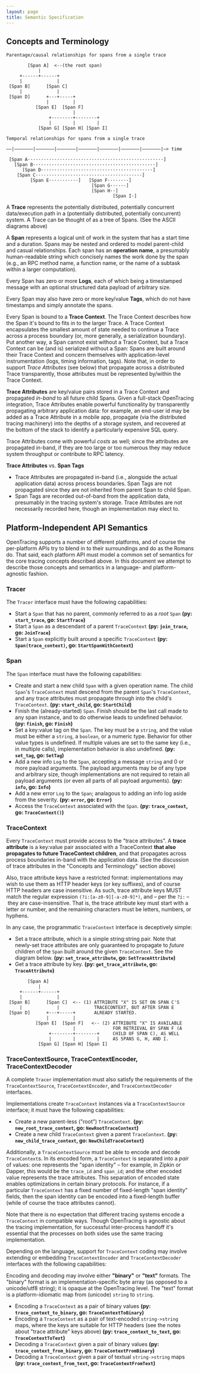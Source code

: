 ```yaml
---
layout: page
title: Semantic Specification
---
```

<div id="toc"></div>

## Concepts and Terminology


```
Parentage/causal relationships for spans from a single trace

        [Span A]  <--(the root span)
            |
     +------+------+
     |             |
 [Span B]      [Span C]
     |             |
 [Span D]      +---+-----+
               |         |
           [Span E]  [Span F]
                         |
                +--------+--------+
                |        |        |
            [Span G] [Span H] [Span I]

```

```
Temporal relationships for spans from a single trace

––|–––––––|–––––––|–––––––|–––––––|–––––––|–––––––|–––––––|–> time

 [Span A···················································]
   [Span B··············································]
      [Span D··········································]
    [Span C········································]
         [Span E···········]   [Span F········]
                                [Span G······]
                                [Span H··]
                                        [Span I·]
```

A **Trace** represents the potentially distributed, potentially concurrent data/execution path in a (potentially distributed, potentially concurrent) system. A Trace can be thought of as a tree of Spans. (See the ASCII diagrams above)

A **Span** represents a logical unit of work in the system that has a start time and a duration. Spans may be nested and ordered to model parent-child and casual relationships. Each span has an **operation name**, a presumably human-readable string which concisely names the work done by the span (e.g., an RPC method name, a function name, or the name of a subtask within a larger computation).

Every Span has zero or more **Logs**, each of which being a timestamped message with an optional structured data payload of arbitrary size.

Every Span may also have zero or more key/value **Tags**, which do not have timestamps and simply annotate the spans.

Every Span is bound to a **Trace Context**. The Trace Context describes how the Span it's bound to fits in to the larger Trace. A Trace Context encapsulates the smallest amount of state needed to continue a Trace across a process boundary (or, more generally, a serialization boundary). Put another way, a Span cannot exist without a Trace Context, but a Trace Context can be (and is) serialized without a Span: Spans are built around their Trace Context and concern themselves with application-level instrumentation (logs, timing information, tags). Note that, in order to support *Trace Attributes* (see below) that propagate across a distributed Trace transparently, those attributes must be represented by/within the Trace Context.

**Trace Attributes** are key/value pairs stored in a Trace Context and propagated _in-band_ to all future child Spans. Given a full-stack OpenTracing integration, Trace Attributes enable powerful functionality by transparently propagating arbitrary application data: for example, an end-user id may be added as a Trace Attribute in a mobile app, propagate (via the distributed tracing machinery) into the depths of a storage system, and recovered at the bottom of the stack to identify a particularly expensive SQL query.

Trace Attributes come with powerful _costs_ as well; since the attributes are propagated in-band, if they are too large or too numerous they may reduce system throughput or contribute to RPC latency.

**Trace Attributes** vs. **Span Tags**

* Trace Attributes are propagated in-band (i.e., alongside the actual application data) across process boundaries. Span Tags are not propagated since they are not inherited from parent Span to child Span.
* Span Tags are recorded out-of-band from the application data, presumably in the tracing system's storage. Trace Attributes are not necessarily recorded here, though an implementation may elect to.

## Platform-Independent API Semantics

OpenTracing supports a number of different platforms, and of course the per-platform APIs try to blend in to their surroundings and do as the Romans do. That said, each platform API must model a common set of semantics for the core tracing concepts described above. In this document we attempt to describe those concepts and semantics in a language- and platform-agnostic fashion.

### Tracer

The `Tracer` interface must have the following capabilities:

- Start a `Span` that has no parent, commonly referred to as a *root* `Span` **(py: `start_trace`, go: `StartTrace`)**
- Start a `Span` as a descendant of a parent `TraceContext` **(py: `join_trace`, go: `JoinTrace`)**
- Start a `Span` explicitly built around a specific `TraceContext` **(py: `Span(trace_context)`, go: `StartSpanWithContext`)**


### Span

The `Span` interface must have the following capabilities:

- Create and start a new child `Span` with a given operation name. The child `Span`'s `TraceContext` must descend from the parent `Span`'s `TraceContext`, and any trace attributes must propagate through into the child's `TraceContext`. **(py: `start_child`, go: `StartChild`)**
- Finish the (already-started) `Span`.  Finish should be the last call made to any span instance, and to do otherwise leads to undefined behavior. **(py: `finish`, go: `Finish`)**
- Set a key:value tag on the `Span`. The key must be a `string`, and the value must be either a `string`, a `boolean`, or a numeric type. Behavior for other value types is undefined. If multiple values are set to the same key (i.e., in multiple calls), implementation behavior is also undefined. **(py: `set_tag`, go: `SetTag`)**
- Add a new info `Log` to the `Span`, accepting a message `string` and 0 or more payload arguments. The payload arguments may be of any type and arbitrary size, though implementations are not required to retain all payload arguments (or even all parts of all payload arguments). **(py: `info`, go: `Info`)**
- Add a new error `Log` to the `Span`; analagous to adding an info log aside from the severity. **(py: `error`, go: `Error`)**
- Access the `TraceContext` associated with the `Span`. **(py: `trace_context`, go: `TraceContext()`)**


### TraceContext

Every `TraceContext` must provide access to the "trace attributes". A **trace attribute** is a key:value pair associated with a TraceContext **that also propagates to future TraceContext children**, and that propagates across process boundaries in-band with the application data. (See the discussion of trace attributes in the "Concepts and Terminology" section above)

Also, trace attribute keys have a restricted format: implementations may wish to use them as HTTP header keys (or key suffixes), and of course HTTP headers are case insensitive. As such, trace attribute keys MUST match the regular expression `(?i:[a-z0-9][-a-z0-9]*)`, and – per the `?i:` – they are case-insensitive. That is, the trace attribute key must start with a letter or number, and the remaining characters must be letters, numbers, or hyphens.

In any case, the programmatic `TraceContext` interface is deceptively simple:

- Set a trace attribute, which is a simple string:string pair. Note that newly-set trace attributes are only guaranteed to propagate to *future* children of the `Span` built around the given `TraceContext`. See the diagram below. **(py: `set_trace_attribute`, go: `SetTraceAttribute`)**
- Get a trace attribute by key. **(py: `get_trace_attribute`, go: `TraceAttribute`)**

```
        [Span A]
            |
     +------+------+
     |             |
 [Span B]      [Span C]  <-- (1) ATTRIBUTE "X" IS SET ON SPAN C'S
     |             |             TRACECONTEXT, BUT AFTER SPAN E
 [Span D]      +---+-----+       ALREADY STARTED.
               |         |
           [Span E]  [Span F]   <-- (2) ATTRIBUTE "X" IS AVAILABLE
                         |              FOR RETRIEVAL BY SPAN F (A
                +--------+--------+     CHILD OF SPAN C), AS WELL
                |        |        |     AS SPANS G, H, AND I.
            [Span G] [Span H] [Span I]
```

### TraceContextSource, TraceContextEncoder, TraceContextDecoder

A complete `Tracer` implementation must also satisfy the requirements of the `TraceContextSource`, `TraceContextEncoder`, and `TraceContextDecoder` interfaces.

Implementations create `TraceContext` instances via a `TraceContextSource` interface; it must have the following capabilities:

- Create a new parent-less ("root") `TraceContext`. **(py: `new_root_trace_context`, go: `NewRootTraceContext`)**
- Create a new child `TraceContext` given a parent `TraceContext`. **(py: `new_child_trace_context`, go: `NewChildTraceContext`)**


Additionally, a `TraceContextSource` must be able to encode and decode `TraceContext`s. In its encoded form, a `TraceContext` is separated into a *pair* of values: one represents the "span identity" – for example, in Zipkin or Dapper, this would be the `trace_id` and `span_id`; and the other encoded value represents the trace attributes. This separation of encoded state enables optimizations in certain binary protocols. For instance, if a particular `TraceContext` has a fixed number of fixed-length "span identity" fields, then the span identity can be encoded into a fixed-length buffer (while of course the trace attributes cannot).

Note that there is no expectation that different tracing systems encode a `TraceContext` in compatible ways. Though OpenTracing is agnostic about the tracing implementation, for successful inter-process handoff it's essential that the processes on both sides use the same tracing implementation.

Depending on the language, support for `TraceContext` coding may involve extending or embedding `TraceContextEncoder` and `TraceContextDecoder` interfaces with the following capabilities:

Encoding and decoding may involve either **"binary"** or **"text"** formats. The "binary" format is an implementation-specific byte array (as opposed to a unicode/utf8 string); it is opaque at the OpenTracing level. The "text" format is a platform-idiomatic map from (unicode) `string` to `string`.

- Encoding a `TraceContext` as a pair of binary values **(py: `trace_context_to_binary`, go: `TraceContextToBinary`)**
- Encoding a `TraceContext` as a pair of text-encoded `string->string` maps, where the keys are suitable for HTTP headers (see the notes about "trace attribute" keys above) **(py: `trace_context_to_text`, go: `TraceContextToText`)**
- Decoding a `TraceContext` given a pair of binary values **(py: `trace_context_from_binary`, go: `TraceContextFromBinary`)**
- Decoding a `TraceContext` given a pair of textual `string->string` maps **(py: `trace_context_from_text`, go: `TraceContextFromText`)**
